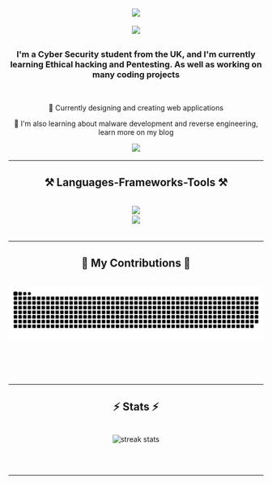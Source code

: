 
<h1 align="center">
    <img src="https://readme-typing-svg.herokuapp.com/?font=Righteous&size=35&center=true&vCenter=true&width=500&height=70&duration=4000&lines=Hi+There!+👋;+My+Is+Names+Jack!!;" />
    <br>
    <img src="https://readme-typing-svg.herokuapp.com/?font=Righteous&size=35&center=true&vCenter=true&width=500&height=70&duration=4000&lines=Welcome+To+My+Profile;" />
</h1>

<h3 align="center">I'm a Cyber Security student from the UK, and I'm currently learning Ethical hacking and Pentesting. As well as working on many coding projects</h3>

<br/>

<div align="center">
 
 🔭 Currently designing and creating web applications
 
 🌱 I'm also learning about malware development and reverse engineering, learn more on my blog
 
 </div>
 
<div align="center"> 
  <a href="https://www.linkedin.com/in/jack-mcdonald-092323228/" target="_blank">
    <img src="https://img.shields.io/badge/LinkedIn-0077B5?style=for-the-badge&logo=linkedin&logoColor=white" target="_blank" />
  </a>
    <!-- Add link to portfolio once finished here -->
</div>

 <hr/>
 
<h2 align="center">⚒️ Languages-Frameworks-Tools ⚒️</h2>
<br/>
<div align="center">
    <img src="https://skillicons.dev/icons?i=github,python,javascript,c+,c#" /><br>
    <img src="https://skillicons.dev/icons?i=react,mysql,django,html,css,git" />
</div>

<br/>
<hr/>

<div align="center">
  <h2>🐍 My Contributions 🐍</h2>
  <br>
  <img alt="snake eating my contributions" src="https://raw.githubusercontent.com/salesp07/salesp07/output/github-contribution-grid-snake.svg" />
  
  <br/><br/><br/>
</div>

<hr/>

<h2 align="center">⚡ Stats ⚡</h2>
<br>
<div align=center>
  <img width=390 src="https://streak-stats.demolab.com/?user=j4ck-sh&count_private=true&theme=react&border_radius=10" alt="streak stats"/>
</div>

<br/><br/>
<hr/>


<br/>
